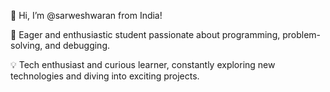 👋 Hi, I’m @sarweshwaran from India!

🚀 Eager and enthusiastic student passionate about programming, problem-solving, and debugging.

💡 Tech enthusiast and curious learner, constantly exploring new technologies and diving into exciting projects.
